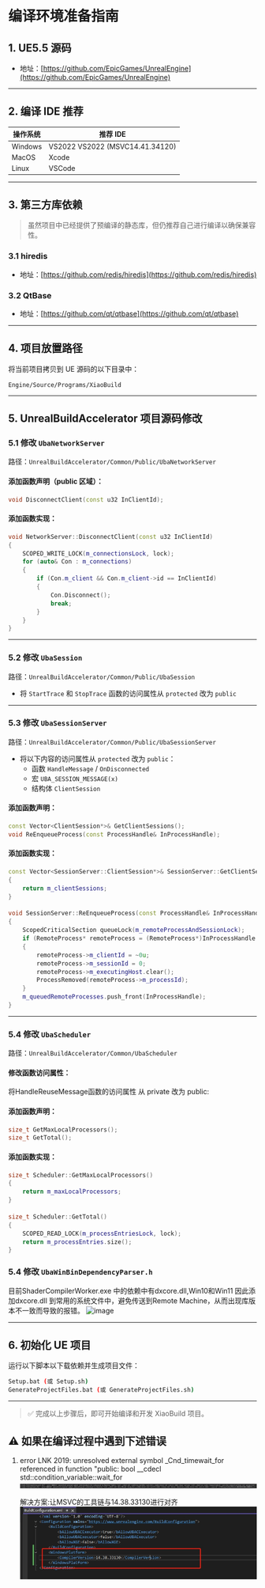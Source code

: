 # 编译环境准备指南

## 1. UE5.5 源码
- 地址：[https://github.com/EpicGames/UnrealEngine](https://github.com/EpicGames/UnrealEngine)

---

## 2. 编译 IDE 推荐
| 操作系统 | 推荐 IDE   |
|----------|------------|
| Windows  | VS2022 VS2022 (MSVC14.41.34120)|
| MacOS    | Xcode      |
| Linux    | VSCode     |

---

## 3. 第三方库依赖

> 虽然项目中已经提供了预编译的静态库，但仍推荐自己进行编译以确保兼容性。

### 3.1 hiredis
- 地址：[https://github.com/redis/hiredis](https://github.com/redis/hiredis)

### 3.2 QtBase
- 地址：[https://github.com/qt/qtbase](https://github.com/qt/qtbase)

---

## 4. 项目放置路径

将当前项目拷贝到 UE 源码的以下目录中：

```
Engine/Source/Programs/XiaoBuild
```

---

## 5. UnrealBuildAccelerator 项目源码修改

### 5.1 修改 `UbaNetworkServer`

路径：`UnrealBuildAccelerator/Common/Public/UbaNetworkServer`

#### 添加函数声明（public 区域）：

```cpp
void DisconnectClient(const u32 InClientId);
```

#### 添加函数实现：

```cpp
void NetworkServer::DisconnectClient(const u32 InClientId)
{
    SCOPED_WRITE_LOCK(m_connectionsLock, lock);
    for (auto& Con : m_connections)
    {
        if (Con.m_client && Con.m_client->id == InClientId)
        {
            Con.Disconnect();
            break;
        }
    }
}
```

---

### 5.2 修改 `UbaSession`

路径：`UnrealBuildAccelerator/Common/Public/UbaSession`

- 将 `StartTrace` 和 `StopTrace` 函数的访问属性从 `protected` 改为 `public`

---

### 5.3 修改 `UbaSessionServer`

路径：`UnrealBuildAccelerator/Common/Public/UbaSessionServer`

- 将以下内容的访问属性从 `protected` 改为 `public`：
  - 函数 `HandleMessage` / `OnDisconnected`
  - 宏 `UBA_SESSION_MESSAGE(x)`
  - 结构体 `ClientSession`

#### 添加函数声明：

```cpp
const Vector<ClientSession*>& GetClientSessions();
void ReEnqueueProcess(const ProcessHandle& InProcessHandle);
```

#### 添加函数实现：

```cpp
const Vector<SessionServer::ClientSession*>& SessionServer::GetClientSessions()
{
    return m_clientSessions;
}

void SessionServer::ReEnqueueProcess(const ProcessHandle& InProcessHandle)
{
    ScopedCriticalSection queueLock(m_remoteProcessAndSessionLock);
    if (RemoteProcess* remoteProcess = (RemoteProcess*)InProcessHandle.m_process)
    {
        remoteProcess->m_clientId = ~0u;
        remoteProcess->m_sessionId = 0;
        remoteProcess->m_executingHost.clear();
        ProcessRemoved(remoteProcess->m_processId);
    }
    m_queuedRemoteProcesses.push_front(InProcessHandle);
}
```

---

### 5.4 修改 `UbaScheduler`

路径：`UnrealBuildAccelerator/Common/UbaScheduler`

#### 修改函数访问属性：
将HandleReuseMessage函数的访问属性 从 private  改为 public:

#### 添加函数声明：

```cpp
size_t GetMaxLocalProcessors();
size_t GetTotal();
```

#### 添加函数实现：

```cpp
size_t Scheduler::GetMaxLocalProcessors()
{
	return m_maxLocalProcessors;
}

size_t Scheduler::GetTotal()
{
    SCOPED_READ_LOCK(m_processEntriesLock, lock);
    return m_processEntries.size();
}
```

### 5.4 修改 `UbaWinBinDependencyParser.h`
目前ShaderCompilerWorker.exe 中的依赖中有dxcore.dll,Win10和Win11
因此添加dxcore.dll 到常用的系统文件中，避免传送到Remote Machine，从而出现库版本不一致而导致的报错。
![image](https://github.com/user-attachments/assets/c9f88a69-cc5f-4e03-92cc-fcd9995ae461)


---

## 6. 初始化 UE 项目

运行以下脚本以下载依赖并生成项目文件：

```bash
Setup.bat (或 Setup.sh)
GenerateProjectFiles.bat (或 GenerateProjectFiles.sh)
```

---

> ✅ 完成以上步骤后，即可开始编译和开发 XiaoBuild 项目。


## ⚠️ 如果在编译过程中遇到下述错误 ##

1. error LNK 2019: unresolved external symbol _Cnd_timewait_for  referenced in function "public: bool __cdecl std::condition_variable::wait_for
![Unresolved](./documents/resource/CndTimedWait.png)

    解决方案:让MSVC的工具链与14.38.33130进行对齐
![MSVCVersion](./documents/resource/MSVCVersion.png)
